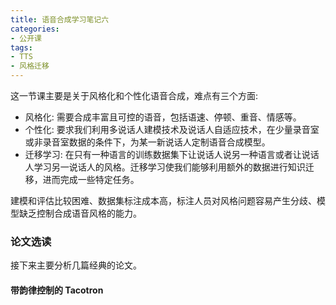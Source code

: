 ```yaml
---
title: 语音合成学习笔记六
categories:
- 公开课
tags:
- TTS
- 风格迁移
---
```


这一节课主要是关于风格化和个性化语音合成，难点有三个方面:
* 风格化: 需要合成丰富且可控的语音，包括语速、停顿、重音、情感等。
* 个性化: 要求我们利用多说话人建模技术及说话人自适应技术，在少量录音室或非录音室数据的条件下，为某一新说话人定制语音合成模型。
* 迁移学习: 在只有一种语言的训练数据集下让说话人说另一种语言或者让说话人学习另一说话人的风格。迁移学习使我们能够利用额外的数据进行知识迁移，进而完成一些特定任务。

建模和评估比较困难、数据集标注成本高，标注人员对风格问题容易产生分歧、模型缺乏控制合成语音风格的能力。

### 论文选读
接下来主要分析几篇经典的论文。

#### 带韵律控制的 Tacotron

